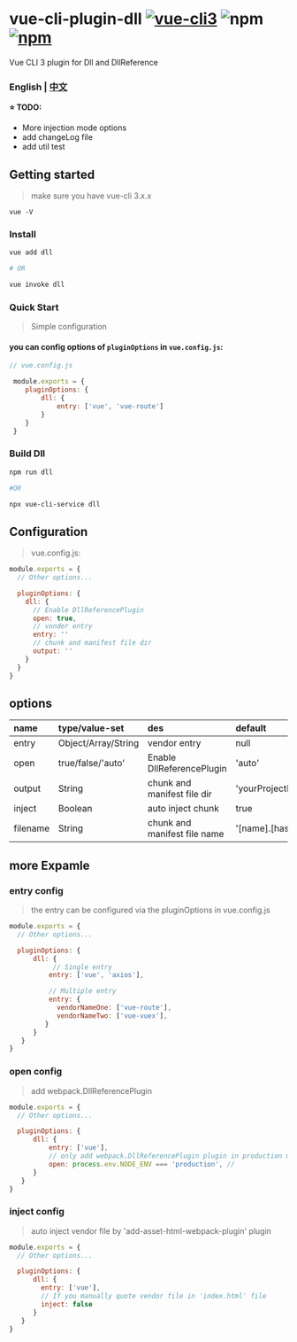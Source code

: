 
# vue-cli-plugin-dll [![vue-cli3](https://img.shields.io/badge/vue--cli-3.x-brightgreen.svg)](https://github.com/vuejs/vue-cli) ![npm](https://img.shields.io/npm/dm/vue-cli-plugin-dll.svg) [![npm](https://img.shields.io/npm/v/vue-cli-plugin-dll.svg)](https://www.npmjs.com/package/vue-cli-plugin-dll)

Vue CLI 3 plugin for Dll and DllReference


### English | [中文](https://github.com/fingerpan/vue-cli-plugin-dll/wiki/zh_cn.md)


**:star: TODO:**
- More injection mode options
- add changeLog file
- add util test

## Getting started

> make sure you have vue-cli 3.x.x
```
vue -V
```

### Install
``` bash
vue add dll 

# OR 

vue invoke dll
```


### Quick Start
> Simple configuration

#### you can config options of `pluginOptions` in `vue.config.js`:
```javascript
// vue.config.js

 module.exports = {
    pluginOptions: {
        dll: {
            entry: ['vue', 'vue-route']
        }
    }
 }
```

### Build Dll

```bash
npm run dll

#OR

npx vue-cli-service dll
```

## Configuration
> vue.config.js:
``` javascript
module.exports = {
  // Other options...

  pluginOptions: {
    dll: {
      // Enable DllReferencePlugin 
      open: true,
      // vonder entry
      entry: ''
      // chunk and manifest file dir
      output: ''
    }
  }
}
```

## options

| name | type/value-set | des | default | required |
| :--- | :--- | :--- | :--- | :--- |
| entry | Object/Array/String | vendor entry | null | true 
| open | true/false/'auto' | Enable DllReferencePlugin  | 'auto' | false 
| output | String | chunk and manifest file dir | 'yourProjectPath/public/dll' | false 
| inject | Boolean | auto inject chunk | true |  false
| filename | String | chunk and manifest file name | '[name].[hash:8].dll.js' |  false
## more Expamle
### entry config
> the entry can be configured via the pluginOptions in vue.config.js
``` javascript
module.exports = {
  // Other options...

  pluginOptions: {
      dll: {
           // Single entry
          entry: ['vue', 'axios'],

          // Multiple entry
          entry: {
            vendorNameOne: ['vue-route'],
            vendorNameTwo: ['vue-vuex'], 
         }
      }
   }
}
```

### open config
> add webpack.DllReferencePlugin
``` javascript
module.exports = {
  // Other options...

  pluginOptions: {
      dll: {
          entry: ['vue'],
          // only add webpack.DllReferencePlugin plugin in production model
          open: process.env.NODE_ENV === 'production', //         
      }
   }
}
```

### inject config
>  auto inject vendor file by 'add-asset-html-webpack-plugin' plugin
``` javascript
module.exports = {
  // Other options...

  pluginOptions: {
      dll: {
        entry: ['vue'],
        // If you manually quote vendor file in 'index.html' file 
        inject: false
      }
   }
}
```